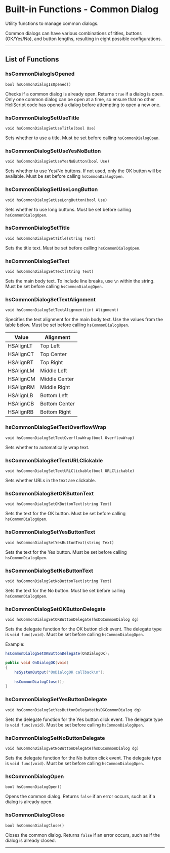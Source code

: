 # Built-in Functions - Common Dialog

Utility functions to manage common dialogs.

Common dialogs can have various combinations of titles, buttons (OK/Yes/No), and button lengths, resulting in eight possible configurations.

***

## List of Functions

### hsCommonDialogIsOpened

`bool hsCommonDialogIsOpened()`

Checks if a common dialog is already open. Returns `true` if a dialog is open. Only one common dialog can be open at a time, so ensure that no other HeliScript code has opened a dialog before attempting to open a new one.

### hsCommonDialogSetUseTitle

`void hsCommonDialogSetUseTitle(bool Use)`

Sets whether to use a title. Must be set before calling `hsCommonDialogOpen`.

### hsCommonDialogSetUseYesNoButton

`void hsCommonDialogSetUseYesNoButton(bool Use)`

Sets whether to use Yes/No buttons. If not used, only the OK button will be available. Must be set before calling `hsCommonDialogOpen`.

### hsCommonDialogSetUseLongButton

`void hsCommonDialogSetUseLongButton(bool Use)`

Sets whether to use long buttons. Must be set before calling `hsCommonDialogOpen`.

### hsCommonDialogSetTitle

`void hsCommonDialogSetTitle(string Text)`

Sets the title text. Must be set before calling `hsCommonDialogOpen`.

### hsCommonDialogSetText

`void hsCommonDialogSetText(string Text)`

Sets the main body text. To include line breaks, use `\n` within the string. Must be set before calling `hsCommonDialogOpen`.

### hsCommonDialogSetTextAlignment

`void hsCommonDialogSetTextAlignment(int Alignment)`

Specifies the text alignment for the main body text. Use the values from the table below. Must be set before calling `hsCommonDialogOpen`.

| Value      | Alignment    |
|------------|--------------|
| HSAlignLT  | Top Left     |
| HSAlignCT  | Top Center   |
| HSAlignRT  | Top Right    |
| HSAlignLM  | Middle Left  |
| HSAlignCM  | Middle Center|
| HSAlignRM  | Middle Right |
| HSAlignLB  | Bottom Left  |
| HSAlignCB  | Bottom Center|
| HSAlignRB  | Bottom Right |

### hsCommonDialogSetTextOverflowWrap

`void hsCommonDialogSetTextOverflowWrap(bool OverflowWrap)`

Sets whether to automatically wrap text.

### hsCommonDialogSetTextURLClickable

`void hsCommonDialogSetTextURLClickable(bool URLClickable)`

Sets whether URLs in the text are clickable.

### hsCommonDialogSetOKButtonText

`void hsCommonDialogSetOKButtonText(string Text)`

Sets the text for the OK button. Must be set before calling `hsCommonDialogOpen`.

### hsCommonDialogSetYesButtonText

`void hsCommonDialogSetYesButtonText(string Text)`

Sets the text for the Yes button. Must be set before calling `hsCommonDialogOpen`.

### hsCommonDialogSetNoButtonText

`void hsCommonDialogSetNoButtonText(string Text)`

Sets the text for the No button. Must be set before calling `hsCommonDialogOpen`.

### hsCommonDialogSetOKButtonDelegate

`void hsCommonDialogSetOKButtonDelegate(hsDGCommonDialog dg)`

Sets the delegate function for the OK button click event. The delegate type is `void func(void)`. Must be set before calling `hsCommonDialogOpen`.

Example:

```csharp
hsCommonDialogSetOKButtonDelegate(OnDialogOK);

public void OnDialogOK(void)
{
	hsSystemOutput("OnDialogOK callback\n");
	
	hsCommonDialogClose();
}
```

### hsCommonDialogSetYesButtonDelegate

`void hsCommonDialogSetYesButtonDelegate(hsDGCommonDialog dg)`

Sets the delegate function for the Yes button click event. The delegate type is `void func(void)`. Must be set before calling `hsCommonDialogOpen`.

### hsCommonDialogSetNoButtonDelegate

`void hsCommonDialogSetNoButtonDelegate(hsDGCommonDialog dg)`

Sets the delegate function for the No button click event. The delegate type is `void func(void)`. Must be set before calling `hsCommonDialogOpen`.

### hsCommonDialogOpen

`bool hsCommonDialogOpen()`

Opens the common dialog. Returns `false` if an error occurs, such as if a dialog is already open.

### hsCommonDialogClose

`bool hsCommonDialogClose()`

Closes the common dialog. Returns `false` if an error occurs, such as if the dialog is already closed.

***
